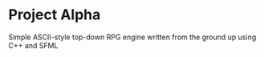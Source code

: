 # Project Alpha

Simple ASCII-style top-down RPG engine written from the ground up using C++ and SFML